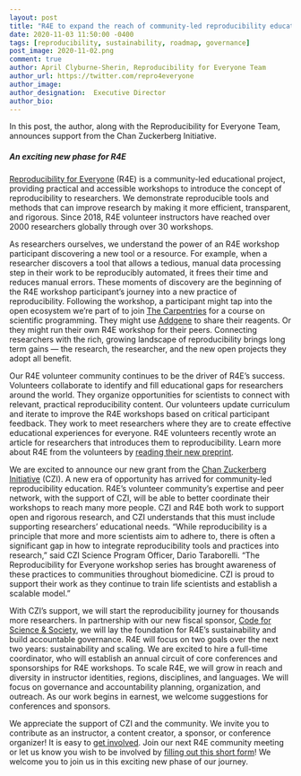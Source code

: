 ```yaml
---
layout: post
title: "R4E to expand the reach of community-led reproducibility education with support from the Chan Zuckerberg Initiative"
date: 2020-11-03 11:50:00 -0400
tags: [reproducibility, sustainability, roadmap, governance]
post_image: 2020-11-02.png
comment: true
author: April Clyburne-Sherin, Reproducibility for Everyone Team
author_url: https://twitter.com/repro4everyone
author_image: 
author_designation:  Executive Director
author_bio: 
---
```


In this post, the author, along with the Reproducibility for Everyone Team, announces support from the Chan Zuckerberg Initiative. 

##### An exciting new phase for R4E

[Reproducibility for Everyone][r4e] (R4E) is a community-led educational project, providing practical and accessible workshops to introduce the concept of reproducibility to researchers. We demonstrate reproducible tools and methods that can improve research by making it more efficient, transparent, and rigorous. Since 2018, R4E volunteer instructors have reached over 2000 researchers globally through over 30 workshops.

As researchers ourselves, we understand the power of an R4E workshop participant discovering a new tool or a resource. For example, when a researcher discovers a tool that allows a tedious, manual data processing step in their work to be reproducibly automated, it frees their time and reduces manual errors. These moments of discovery are the beginning of the R4E workshop participant’s journey into a new practice of reproducibility. Following the workshop, a participant might tap into the open ecosystem we’re part of to join [The Carpentries][carpentries] for a course on scientific programming. They might use [Addgene][addgene] to share their reagents. Or they might run their own R4E workshop for their peers. Connecting researchers with the rich, growing landscape of reproducibility brings long term gains — the research, the researcher, and the new open projects they adopt all benefit. 

Our R4E volunteer community continues to be the driver of R4E’s success. Volunteers collaborate to identify and fill educational gaps for researchers around the world. They organize opportunities for scientists to connect with relevant, practical reproducibility content. Our volunteers update curriculum and iterate to improve the R4E workshops based on critical participant feedback. They work to meet researchers where they are to create effective educational experiences for everyone. R4E volunteers recently wrote an article for researchers that introduces them to reproducibility. Learn more about R4E from the volunteers by [reading their new preprint][prep].

We are excited to announce our new grant from the [Chan Zuckerberg Initiative][czi] (CZI). A new era of opportunity has arrived for community-led reproducibility education. R4E’s volunteer community’s expertise and peer network, with the support of CZI, will be able to better coordinate their workshops to reach many more people. CZI and R4E both work to support open and rigorous research, and CZI understands that this must include supporting researchers’ educational needs. “While reproducibility is a principle that more and more scientists aim to adhere to, there is often a significant gap in how to integrate reproducibility tools and practices into research,” said CZI Science Program Officer, Dario Taraborelli. “The Reproducibility for Everyone workshop series has brought awareness of these practices to communities throughout biomedicine. CZI is proud to support their work as they continue to train life scientists and establish a scalable model.” 

With CZI’s support, we will start the reproducibility journey for thousands more researchers. In partnership with our new fiscal sponsor, [Code for Science & Society][css], we will lay the foundation for R4E’s sustainability and build accountable governance. R4E will focus on two goals over the next two years: sustainability and scaling. We are excited to hire a full-time coordinator, who will establish an annual circuit of core conferences and sponsorships for R4E workshops. To scale R4E, we will grow in reach and diversity in instructor identities, regions, disciplines, and languages. We will focus on governance and accountability planning, organization, and outreach. As our work begins in earnest, we welcome suggestions for conferences and sponsors. 

We appreciate the support of CZI and the community. We invite you to contribute as an instructor, a content creator, a sponsor, or conference organizer! It is easy to [get involved][joinus]. Join our next R4E community meeting or let us know you wish to be involved by [filling out this short form][shortform]! We welcome you to join us in this exciting new phase of our journey.


[r4e]: https://repro4everyone.org/
[carpentries]: https://carpentries.org/
[addgene]: https://addgene.org/
[prep]: https://osf.io/dxw67/
[czi]: https://chanzuckerberg.com/
[css]: https://codeforscience.org/
[joinus]: https://repro4everyone.org/pages/join/
[shortform]: https://forms.gle/o3qG65w8bfj7Kq9L6